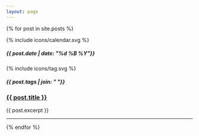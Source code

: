 ```yaml
---
layout: page
---
```


{% for post in site.posts %}
  <aside>
    <div class="article-head">
      <div>{% include icons/calendar.svg %}</div>
      <h5>{{ post.date | date: "%d %B %Y"}}</h5>
      <div>{% include icons/tag.svg %}</div>
      <h5>{{ post.tags | join: " "}}</h5>
    </div>
    <h3>
      <div class="post-title">
        <a href="{{ site.baseurl }}{{ post.url }}">{{ post.title }}</a>
      </div>
    </h3>
    <div class="excerpt">
      {{ post.excerpt }}
    </div>
    <hr />
  </aside>  
{% endfor %}
